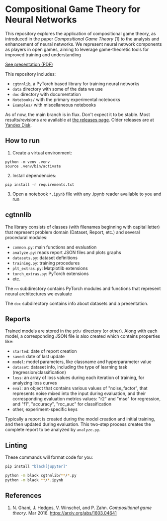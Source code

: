 # Compositional Game Theory for Neural Networks

This repository explores the application of compositional game
theory, as introduced in the paper *Compositional Game Theory* [1] to
the analysis and enhancement of neural networks. We represent neural
network components as players in open games, aiming to leverage
game-theoretic tools for improved training and understanding

[See presentation (PDF)](doc/Presentation.pdf)

This repository includes:

- `cgtnnlib`, a PyTorch based library for training neural networks
- `data` directory with some of the data we use
- `doc` directory with documentation
- `Notebooks/` with the primary experimental notebooks
- `Examples/` with miscellaneous notebooks

As of now, the main branch is in flux. Don't expect it to be stable.
Most results/revisions are available at
[the releases page](https://github.com/LISA-ITMO/CGT4NN/releases).
Older releases are at
[Yandex Disk](https://disk.yandex.ru/d/aZozDpBlzh_z1A).

## How to run

1. Create a virtual environment:

```shell
python -m venv .venv
source .venv/bin/activate
```

2. Install dependencies:
```shell
pip install -r requirements.txt
```
3. Open a notebook `*.ipynb` file with any .ipynb reader available to you
   and run

## cgtnnlib

The library consists of classes (with filenames beginning with capital letter)
that represent problem domain (Dataset, Report, etc.) and several procedural
modules:

- `common.py`: main functions and evaluation
- `analyze.py`: reads report JSON files and plots graphs
- `datasets.py`: dataset definitions
- `training.py`: training procedures
- `plt_extras.py`: Matplotlib extensions
- `torch_extras.py`: PyTorch extensions
- etc.

The `nn` subdirectory contains PyTorch modules and functions that represent
neural architectures we evaluate

The `doc` subdirectory contains info about datasets and a presentation.

## Reports

Trained models are stored in the `pth/` directory (or other). Along with each
model, a corresponding JSON file is also created which contains
properties like:

- `started`: date of report creation
- `saved`: date of last update
- `model`: model parameters, like classname and hyperparameter value
- `dataset`: dataset info, including the type of learning task
  (regression/classification)
- `loss`: an array of loss values during each iteration of training,
  for analyzing loss curves
- `eval`: an object that contains various values of "noise_factor",
  that represents noise mixed into the input during evaluation, and
  their corresponding evaluation metrics values: "r2" and "mse" for
  regression, and "f1", "accuracy", "roc_auc" for classification
- other, experiment-specific keys

Typically a report is created during the model creation and initial
training, and then updated during evaluation. This two-step process
creates the complete report to be analyzed by `analyze.py`.

## Linting

These commands will format code for you:

```bash
pip install "black[jupyter]"

python -m black cgtnnlib/**/*.py
python -m black **/*.ipynb
```

## References

1. N. Ghani, J. Hedges, V. Winschel, and P. Zahn. *Compositional game theory*.
   Mar 2016. https://arxiv.org/abs/1603.04641

